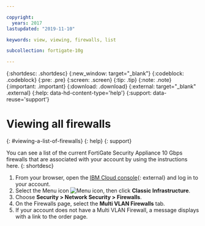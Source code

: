 ```yaml
---

copyright:
  years: 2017
lastupdated: "2019-11-10"

keywords: view, viewing, firewalls, list

subcollection: fortigate-10g

---
```


{:shortdesc: .shortdesc}
{:new_window: target="_blank"}
{:codeblock: .codeblock}
{:pre: .pre}
{:screen: .screen}
{:tip: .tip}
{:note: .note}
{:important: .important}
{:download: .download}
{:external: target="_blank" .external}
{:help: data-hd-content-type='help'}
{:support: data-reuse='support'}

# Viewing all firewalls
{: #viewing-a-list-of-firewalls}
{: help}
{: support}

You can see a list of the current FortiGate Security Appliance 10 Gbps firewalls that are associated with your account by using the instructions here.
{: shortdesc}

1. From your browser, open the [IBM Cloud console](https://cloud.ibm.com){: external} and log in to your account.
2. Select the Menu icon ![Menu icon](../../icons/icon_hamburger.svg), then click **Classic Infrastructure**.
3. Choose **Security > Network Security > Firewalls**.
3. On the Firewalls page, select the **Multi VLAN Firewalls** tab.
4. If your account does not have a Multi VLAN Firewall, a message displays with a link to the order page.
